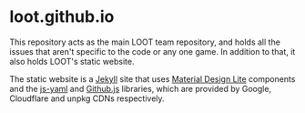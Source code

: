 loot.github.io
==============

This repository acts as the main LOOT team repository, and holds all the issues that aren't specific to the code or any one game. In addition to that, it also holds LOOT's static website.

The static website is a [Jekyll](http://jekyllrb.com/) site that uses [Material Design Lite](http://www.getmdl.io/) components and the [js-yaml](https://github.com/nodeca/js-yaml) and [Github.js](https://github.com/michael/github) libraries, which are provided by Google, Cloudflare and unpkg CDNs respectively.
